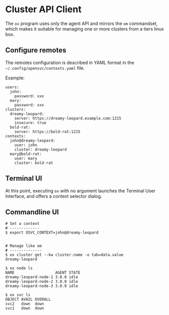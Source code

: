 # Cluster API Client

The `ox` program uses only the agent API and mirrors the `om` commandset, which makes it suitable for managing one or more clusters from a tiers linux box.

## Configure remotes

The remotes configuration is described in YAML format in the `~/.config/opensvc/contexts.yaml` file.

Example:

	users:
	  john:
	    password: xxx
	  mary:
	    password: xxx
	clusters:
	  dreamy-leopard:
	    server: https://dreamy-leopard.example.com:1215
	    insecure: true
	  bold-rat:
	    server: https://bold-rat:1215
	contexts:
	  john@dreamy-leopard:
	    user: john
	    cluster: dreamy-leopard
	  mary@bold-rat:
	    user: mary
	    cluster: bold-rat

## Terminal UI

At this point, executing `ox` with no argument launches the Terminal User Interface, and offers a context selector dialog.

## Commandline UI

    # Set a context
    # -------------
	$ export OSVC_CONTEXT=john@dreamy-leopard


    # Manage like om
    # --------------
	$ ox cluster get --kw cluster.name -o tab=data.value
	dreamy-leopard 

	$ ox node ls
	NAME                  AGENT STATE
	dreamy-leopard-node-1 3.0.0 idle
	dreamy-leopard-node-2 3.0.0 idle
	dreamy-leopard-node-3 3.0.0 idle

	$ ox svc ls
	OBJECT AVAIL OVERALL 
	svc2   down  down    
	svc1   down  down   


